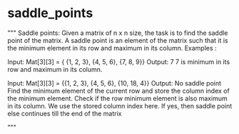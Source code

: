 # saddle_points
"""
Saddle points:
Given a matrix of n x n size, the task is to find the saddle point of the matrix. A saddle point is an element of the matrix such that it is the minimum element in its row and maximum in its column. 
Examples : 
 

Input: Mat[3][3] = { {1, 2, 3},
                  {4, 5, 6},
                  {7, 8, 9}}
Output: 7
7 is minimum in its row and maximum in its column.

Input: Mat[3][3] = {{1, 2, 3},
                    {4, 5, 6},
                    {10, 18, 4}}
Output: No saddle point
Find the minimum element of the current row and store the column index of the minimum element.
Check if the row minimum element is also maximum in its column. We use the stored column index here.
If yes, then saddle point else continues till the end of the matrix

"""
